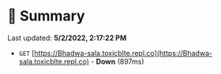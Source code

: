 # 📖 Summary
Last updated: **5/2/2022, 2:17:22 PM**

- `GET` [https://Bhadwa-sala.toxicblte.repl.co](https://Bhadwa-sala.toxicblte.repl.co) - **Down** (897ms)
